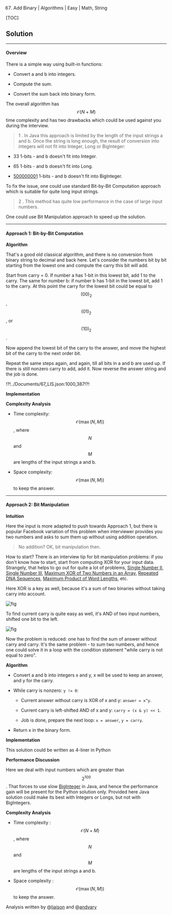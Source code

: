 67. Add Binary | Algorithms | Easy | Math, String

[TOC]

## Solution

--- 

#### Overview

There is a simple way using built-in functions:

- Convert a and b into integers.

- Compute the sum.

- Convert the sum back into binary form.



The overall algorithm has $$\mathcal{O}(N + M)$$ time complexity 
and has two drawbacks which could be used against you during the interview.

> 1 . In Java this approach is limited by the length of the input strings a and b.
Once the string is long enough, the result of conversion into 
integers will not fit into Integer, Long or BigInteger:

- 33 1-bits - and b doesn't fit into Integer.

- 65 1-bits - and b doesn't fit into Long.

- [500000001](https://docs.oracle.com/javase/8/docs/api/java/math/BigInteger.html) 1-bits - and b doesn't fit into BigInteger.

To fix the issue, one could use standard Bit-by-Bit Computation approach
which is suitable for quite long input strings.

> 2 . This method has quite low performance in the case of large input 
numbers. 

One could use Bit Manipulation approach to speed up the solution. 
 



---
#### Approach 1: Bit-by-Bit Computation

**Algorithm**

That's a good old classical algorithm, and there is no
conversion from binary string to decimal and back here. Let's consider the
numbers bit by bit starting from the lowest one and 
compute the carry this bit will add. 

Start from carry = 0. 
If number a has 1-bit in this lowest bit, add 1 to the carry.
The same for number b: if number b has 1-bit in the lowest bit, 
add 1 to the carry. At this point the carry for the lowest bit could
be equal to $$(00)_2$$, $$(01)_2$$, or $$(10)_2$$.

Now append the lowest bit of the carry to the answer, and 
move the highest bit of the carry to the next order bit.  

Repeat the same steps again, and again, till all bits in a and b
are used up. If there is still nonzero carry to add, add it. 
Now reverse the answer string and the job is done.

!?!../Documents/67_LIS.json:1000,387!?!

**Implementation**



**Complexity Analysis**

* Time complexity: $$\mathcal{O}(\max(N, M))$$, 
where $$N$$ and $$M$$ are lengths of the input strings a and b.

* Space complexity: $$\mathcal{O}(\max(N, M))$$ to keep the answer.
 



---
#### Approach 2: Bit Manipulation
 
**Intuition**
 
Here the input is more adapted to push towards Approach 1,
but there is popular Facebook variation of this problem 
when interviewer provides you two numbers and 
asks to sum them up without using addition operation.  

> No addition? OK, bit manipulation then.

How to start? There is an interview tip for bit manipulation problems:
if you don't know how to start, start from computing XOR for your input data.
Strangely, that helps to go out for quite a lot of problems,
[Single Number II](https://leetcode.com/articles/single-number-ii/),
[Single Number III](https://leetcode.com/articles/single-number-iii/),
[Maximum XOR of Two Numbers in an Array](https://leetcode.com/articles/maximum-xor-of-two-numbers-in-an-array/),
[Repeated DNA Sequences](https://leetcode.com/articles/repeated-dna-sequences/),
[Maximum Product of Word Lengths](https://leetcode.com/articles/maximum-product-of-word-lengths/),
etc.

Here XOR is a key as well, because it's a sum of two binaries 
without taking carry into account.

![fig](../Figures/67/xor4.png) 

To find current carry is quite easy as well, it's AND of two input numbers,
shifted one bit to the left. 

![fig](../Figures/67/carry2.png)

Now the problem is reduced: one has to find the sum of 
answer without carry and carry. It's the same problem - to sum two numbers,
and hence one could solve it in a loop with the condition statement 
"while carry is not equal to zero". 

**Algorithm**

- Convert a and b into integers x and y, 
x will be used to keep an answer, and y for the carry.

- While carry is nonzero: `y != 0`:

    - Current answer without carry is XOR of x and y: `answer = x^y`.
    
    - Current carry is left-shifted AND of x and y: `carry = (x & y) << 1`.
    
    - Job is done, prepare the next loop: `x = answer`, `y = carry`.
    
- Return x in the binary form.

**Implementation**



This solution could be written as 4-liner in Python



**Performance Discussion**

Here we deal with input numbers which are greater than $$2^{100}$$. 
That forces to use slow [BigInteger](https://docs.oracle.com/javase/8/docs/api/java/math/BigInteger.html) 
in Java, and hence the performance gain will be present for the Python solution only.
Provided here Java solution could make its best with Integers or Longs, but not
with BigIntegers.

**Complexity Analysis**

* Time complexity : $$\mathcal{O}(N + M)$$, 
where $$N$$ and $$M$$ are lengths of the input strings a and b.

* Space complexity : $$\mathcal{O}(\max(N, M))$$ to keep the answer.


Analysis written by @[liaison](https://leetcode.com/liaison/)
and @[andvary](https://leetcode.com/andvary/)
